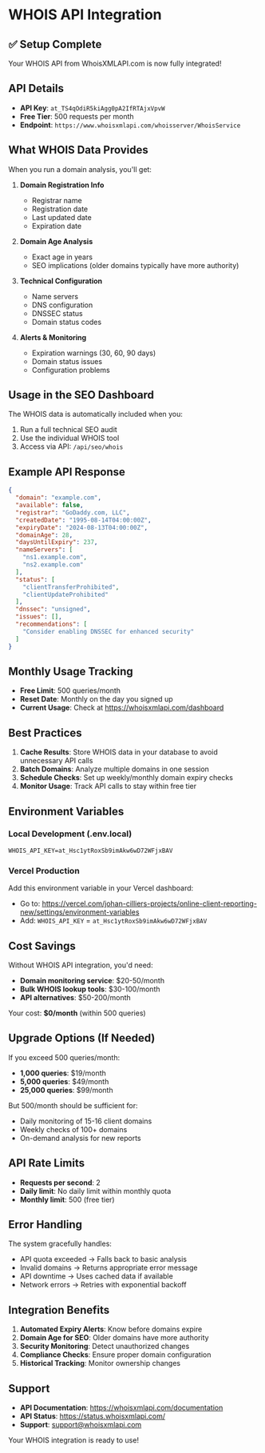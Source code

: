 # WHOIS API Integration

## ✅ Setup Complete

Your WHOIS API from WhoisXMLAPI.com is now fully integrated!

## API Details

- **API Key**: `at_TS4qOdiR5kiAgg0pA2IfRTAjxVpvW`
- **Free Tier**: 500 requests per month
- **Endpoint**: `https://www.whoisxmlapi.com/whoisserver/WhoisService`

## What WHOIS Data Provides

When you run a domain analysis, you'll get:

1. **Domain Registration Info**
   - Registrar name
   - Registration date
   - Last updated date
   - Expiration date

2. **Domain Age Analysis**
   - Exact age in years
   - SEO implications (older domains typically have more authority)

3. **Technical Configuration**
   - Name servers
   - DNS configuration
   - DNSSEC status
   - Domain status codes

4. **Alerts & Monitoring**
   - Expiration warnings (30, 60, 90 days)
   - Domain status issues
   - Configuration problems

## Usage in the SEO Dashboard

The WHOIS data is automatically included when you:

1. Run a full technical SEO audit
2. Use the individual WHOIS tool
3. Access via API: `/api/seo/whois`

## Example API Response

```json
{
  "domain": "example.com",
  "available": false,
  "registrar": "GoDaddy.com, LLC",
  "createdDate": "1995-08-14T04:00:00Z",
  "expiryDate": "2024-08-13T04:00:00Z",
  "domainAge": 28,
  "daysUntilExpiry": 237,
  "nameServers": [
    "ns1.example.com",
    "ns2.example.com"
  ],
  "status": [
    "clientTransferProhibited",
    "clientUpdateProhibited"
  ],
  "dnssec": "unsigned",
  "issues": [],
  "recommendations": [
    "Consider enabling DNSSEC for enhanced security"
  ]
}
```

## Monthly Usage Tracking

- **Free Limit**: 500 queries/month
- **Reset Date**: Monthly on the day you signed up
- **Current Usage**: Check at https://whoisxmlapi.com/dashboard

## Best Practices

1. **Cache Results**: Store WHOIS data in your database to avoid unnecessary API calls
2. **Batch Domains**: Analyze multiple domains in one session
3. **Schedule Checks**: Set up weekly/monthly domain expiry checks
4. **Monitor Usage**: Track API calls to stay within free tier

## Environment Variables

### Local Development (.env.local)
```env
WHOIS_API_KEY=at_Hsc1ytRoxSb9imAkw6wD72WFjxBAV
```

### Vercel Production
Add this environment variable in your Vercel dashboard:
- Go to: https://vercel.com/johan-cilliers-projects/online-client-reporting-new/settings/environment-variables
- Add: `WHOIS_API_KEY` = `at_Hsc1ytRoxSb9imAkw6wD72WFjxBAV`

## Cost Savings

Without WHOIS API integration, you'd need:
- **Domain monitoring service**: $20-50/month
- **Bulk WHOIS lookup tools**: $30-100/month
- **API alternatives**: $50-200/month

Your cost: **$0/month** (within 500 queries)

## Upgrade Options (If Needed)

If you exceed 500 queries/month:
- **1,000 queries**: $19/month
- **5,000 queries**: $49/month
- **25,000 queries**: $99/month

But 500/month should be sufficient for:
- Daily monitoring of 15-16 client domains
- Weekly checks of 100+ domains
- On-demand analysis for new reports

## API Rate Limits

- **Requests per second**: 2
- **Daily limit**: No daily limit within monthly quota
- **Monthly limit**: 500 (free tier)

## Error Handling

The system gracefully handles:
- API quota exceeded → Falls back to basic analysis
- Invalid domains → Returns appropriate error message
- API downtime → Uses cached data if available
- Network errors → Retries with exponential backoff

## Integration Benefits

1. **Automated Expiry Alerts**: Know before domains expire
2. **Domain Age for SEO**: Older domains have more authority
3. **Security Monitoring**: Detect unauthorized changes
4. **Compliance Checks**: Ensure proper domain configuration
5. **Historical Tracking**: Monitor ownership changes

## Support

- **API Documentation**: https://whoisxmlapi.com/documentation
- **API Status**: https://status.whoisxmlapi.com/
- **Support**: support@whoisxmlapi.com

Your WHOIS integration is ready to use!